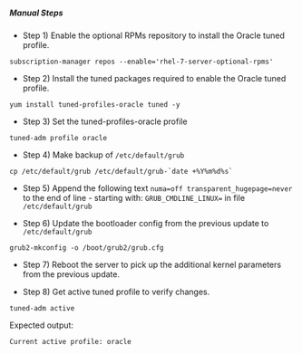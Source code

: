 ##### Manual Steps

  - Step 1) Enable the optional RPMs repository to install the Oracle tuned profile.

```
subscription-manager repos --enable='rhel-7-server-optional-rpms'
```

  - Step 2) Install the tuned packages required to enable the Oracle tuned profile.

```
yum install tuned-profiles-oracle tuned -y
```

  - Step 3) Set the tuned-profiles-oracle profile

```
tuned-adm profile oracle
```

  - Step 4) Make backup of `/etc/default/grub`

```
cp /etc/default/grub /etc/default/grub-`date +%Y%m%d%s`
```

  - Step 5) Append the following text `numa=off transparent_hugepage=never` to the end of line - starting with: `GRUB_CMDLINE_LINUX=` in file `/etc/default/grub`

  - Step 6) Update the bootloader config from the previous update to `/etc/default/grub`

```
grub2-mkconfig -o /boot/grub2/grub.cfg
```

  - Step 7) Reboot the server to pick up the additional kernel parameters from the previous update.

  - Step 8) Get active tuned profile to verify changes.

```
tuned-adm active
```

Expected output:

```
Current active profile: oracle
```
